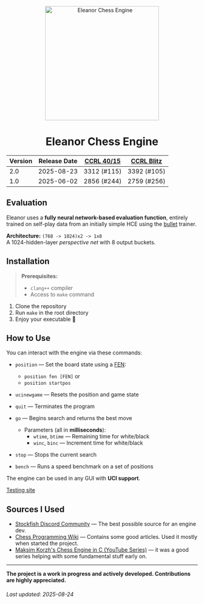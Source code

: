 <div align="center">
<p>
  <img src="https://i.postimg.cc/bvDr095w/image.png" alt="Eleanor Chess Engine" width="300">
</p>

<h1 align="center">Eleanor Chess Engine</h1>

| Version | Release Date | [CCRL 40/15](https://www.computerchess.org.uk/ccrl/4040/cgi/compare_engines.cgi?family=Eleanor&print=Rating+list&print=Results+table&print=LOS+table&print=Ponder+hit+table&print=Eval+difference+table&print=Comopp+gamenum+table&print=Overlap+table&print=Score+with+common+opponents) | [CCRL Blitz](https://www.computerchess.org.uk/ccrl/404/cgi/compare_engines.cgi?family=Eleanor&print=Rating+list&print=Results+table&print=LOS+table&print=Ponder+hit+table&print=Eval+difference+table&print=Comopp+gamenum+table&print=Overlap+table&print=Score+with+common+opponents) |
| --- | --- | --- | --- |
| 2.0 | 2025-08-23 | 3312 (#115) | 3392 (#105)
| 1.0 | 2025-06-02 | 2856 (#244) | 2759 (#256)

</div>


## Evaluation

Eleanor uses a **fully neural network-based evaluation function**, entirely trained on self-play data from an initially simple HCE using the [bullet](https://github.com/jw1912/bullet) trainer.  

**Architecture:** `(768 -> 1024)x2 -> 1x8`  
A 1024-hidden-layer *perspective net* with 8 output buckets.

## Installation

> **Prerequisites:**  
> - `clang++` compiler  
> - Access to `make` command  

1. Clone the repository  
2. Run `make` in the root directory  
3. Enjoy your executable 🎉

## How to Use

You can interact with the engine via these commands:

- `position` — Set the board state using a [FEN](https://www.chess.com/terms/fen-chess):  
  - `position fen [FEN]` or  
  - `position startpos`

- `ucinewgame` — Resets the position and game state  
- `quit` — Terminates the program  
- `go` — Begins search and returns the best move  
  - Parameters (all in **milliseconds**):  
    - `wtime`, `btime` — Remaining time for white/black  
    - `winc`, `binc` — Increment time for white/black  

- `stop` — Stops the current search  
- `bench` — Runs a speed benchmark on a set of positions  

The engine can be used in any GUI with **UCI support**.

[Testing site](https://rektdie.pythonanywhere.com/)

## Sources I Used

- [Stockfish Discord Community](https://discord.com/invite/GWDRS3kU6R) — The best possible source for an engine dev.
- [Chess Programming Wiki](https://www.chessprogramming.org/Main_Page) — Contains some good articles. Used it mostly when started the project.
- [Maksim Korzh's Chess Engine in C (YouTube Series)](https://www.youtube.com/watch?v=QUNP-UjujBM&list=PLmN0neTso3Jxh8ZIylk74JpwfiWNI76Cs) — it was a good series helping with some fundamental stuff early on.

---

**The project is a work in progress and actively developed. Contributions are highly appreciated.**

###### Last updated: 2025-08-24
